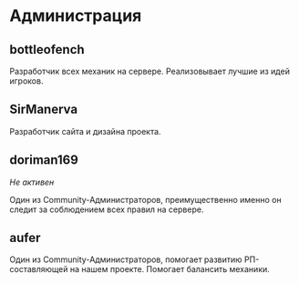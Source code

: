 # Администрация

## bottleofench

Разработчик всех механик на сервере. Реализовывает лучшие из идей игроков.

## SirManerva

Разработчик сайта и дизайна проекта. 

## doriman169 

*Не активен*

Один из Community-Администраторов, преимущественно именно он следит за соблюдением всех правил на сервере.

## aufer

Один из Community-Администраторов, помогает развитию РП-составляющей на нашем проекте. Помогает балансить механики.